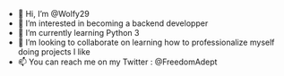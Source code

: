 - 👋 Hi, I’m @Wolfy29
- 👀 I’m interested in becoming a backend developper
- 🌱 I’m currently learning Python 3 
- 💞️ I’m looking to collaborate on learning how to professionalize myself doing projects I like
- 📫 You can reach me on my Twitter : @FreedomAdept

<!---
Wolfy29/Wolfy29 is a ✨ special ✨ repository because its `README.md` (this file) appears on your GitHub profile.
You can click the Preview link to take a look at your changes.
--->
